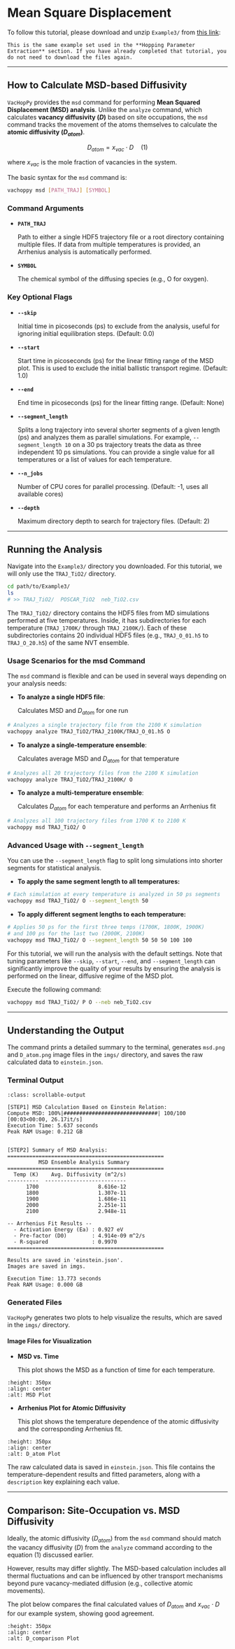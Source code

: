 # Mean Square Displacement

To follow this tutorial, please download and unzip `Example3/` from [this link](https://drive.google.com/file/d/1xBj3iP4eUInB2OKxCHstel4CTyXUDU9t/view?usp=sharing):

```{note}
This is the same example set used in the **Hopping Parameter Extraction** section. If you have already completed that tutorial, you do not need to download the files again.
```

---

## How to Calculate MSD-based Diffusivity

`VacHopPy` provides the `msd` command for performing **Mean Squared Displacement (MSD) analysis**. Unlike the `analyze` command, which calculates **vacancy diffusivity ($D$)** based on site occupations, the `msd` command tracks the movement of the atoms themselves to calculate the **atomic diffusivity ($D_{atom}$)**.


$$
D_{atom} = x_{vac} \cdot D \quad (1)
$$

where $x_{vac}$ is the mole fraction of vacancies in the system.


The basic syntax for the `msd` command is:

```bash
vachoppy msd [PATH_TRAJ] [SYMBOL]
```

### Command Arguments

* **`PATH_TRAJ`**

    Path to either a single HDF5 trajectory file or a root directory containing multiple files. If data from multiple temperatures is provided, an Arrhenius analysis is automatically performed.

* **`SYMBOL`**

    The chemical symbol of the diffusing species (e.g., O for oxygen).


### Key Optional Flags

* **`--skip`**

    Initial time in picoseconds (ps) to exclude from the analysis, useful for ignoring initial equilibration steps. (Default: 0.0)

* **`--start`**

    Start time in picoseconds (ps) for the linear fitting range of the MSD plot. This is used to exclude the initial ballistic transport regime. (Default: 1.0)

* **`--end`**

    End time in picoseconds (ps) for the linear fitting range. (Default: None)

* **`--segment_length`**

    Splits a long trajectory into several shorter segments of a given length (ps) and analyzes them as parallel simulations. For example, `--segment_length 10` on a 30 ps trajectory treats the data as three independent 10 ps simulations. You can provide a single value for all temperatures or a list of values for each temperature.

* **`--n_jobs`**

    Number of CPU cores for parallel processing. (Default: -1, uses all available cores)

* **`--depth`**

     Maximum directory depth to search for trajectory files. (Default: 2)

---

## Running the Analysis

Navigate into the `Example3/` directory you downloaded. For this tutorial, we will only use the `TRAJ_TiO2/` directory.

```bash
cd path/to/Example3/
ls
# >> TRAJ_TiO2/  POSCAR_TiO2  neb_TiO2.csv
```

The `TRAJ_TiO2/` directory contains the HDF5 files from MD simulations performed at five temperatures. Inside, it has subdirectories for each temperature (`TRAJ_1700K/` through `TRAJ_2100K/`). Each of these subdirectories contains 20 individual HDF5 files (e.g., `TRAJ_O_01.h5` to `TRAJ_O_20.h5`) of the same NVT ensemble.


### Usage Scenarios for the msd Command

The `msd` command is flexible and can be used in several ways depending on your analysis needs:

* **To analyze a single HDF5 file**:

    Calculates MSD and $D_{atom}$ for one run

```bash
# Analyzes a single trajectory file from the 2100 K simulation
vachoppy analyze TRAJ_TiO2/TRAJ_2100K/TRAJ_O_01.h5 O
```

* **To analyze a single-temperature ensemble**:

    Calculates average MSD and $D_{atom}$ for that temperature

```bash
# Analyzes all 20 trajectory files from the 2100 K simulation
vachoppy analyze TRAJ_TiO2/TRAJ_2100K/ O 
```

* **To analyze a multi-temperature ensemble**:

    Calculates $D_{atom}$ for each temperature and performs an Arrhenius fit


```bash
# Analyzes all 100 trajectory files from 1700 K to 2100 K
vachoppy msd TRAJ_TiO2/ O 
```

### Advanced Usage with `--segment_length`

You can use the `--segment_length` flag to split long simulations into shorter segments for statistical analysis.

* **To apply the same segment length to all temperatures:**

```bash
# Each simulation at every temperature is analyzed in 50 ps segments
vachoppy msd TRAJ_TiO2/ O --segment_length 50
```

* **To apply different segment lengths to each temperature:**
```bash
# Applies 50 ps for the first three temps (1700K, 1800K, 1900K) 
# and 100 ps for the last two (2000K, 2100K)
vachoppy msd TRAJ_TiO2/ O --segment_length 50 50 50 100 100
```

For this tutorial, we will run the analysis with the default settings. Note that tuning parameters like `--skip`, `--start`, `--end`, and `--segment_length` can significantly improve the quality of your results by ensuring the analysis is performed on the linear, diffusive regime of the MSD plot.

Execute the following command:

```bash
vachoppy msd TRAJ_TiO2/ P O --neb neb_TiO2.csv
```

----
## Understanding the Output

The command prints a detailed summary to the terminal, generates `msd.png` and `D_atom.png` image files in the `imgs/` directory, and saves the raw calculated data to `einstein.json`.


### Terminal Output

```{code-block} bash
:class: scrollable-output

[STEP1] MSD Calculation Based on Einstein Relation:
Compute MSD: 100%|##############################| 100/100 [00:03<00:00, 26.17it/s]
Execution Time: 5.637 seconds
Peak RAM Usage: 0.212 GB


[STEP2] Summary of MSD Analysis:
==================================================
          MSD Ensemble Analysis Summary
==================================================
  Temp (K)    Avg. Diffusivity (m^2/s)
----------  --------------------------
      1700                   8.616e-12
      1800                   1.307e-11
      1900                   1.686e-11
      2000                   2.251e-11
      2100                   2.948e-11

-- Arrhenius Fit Results --
  - Activation Energy (Ea) : 0.927 eV
  - Pre-factor (D0)        : 4.914e-09 m^2/s
  - R-squared              : 0.9970
==================================================

Results are saved in 'einstein.json'.
Images are saved in imgs.

Execution Time: 13.773 seconds
Peak RAM Usage: 0.000 GB
```

### Generated Files

`VacHopPy` generates two plots to help visualize the results, which are saved in the `imgs/` directory.

#### Image Files for Visualization

* **MSD vs. Time**

  This plot shows the MSD as a function of time for each temperature.

```{image} ../../_static/msd.png
:height: 350px
:align: center
:alt: MSD Plot
```

* **Arrhenius Plot for Atomic Diffusivity**

  This plot shows the temperature dependence of the atomic diffusivity and the corresponding Arrhenius fit.

```{image} ../../_static/D_atom.png
:height: 350px
:align: center
:alt: D_atom Plot
```

The raw calculated data is saved in `einstein.json`. This file contains the temperature-dependent results and fitted parameters, along with a `description` key explaining each value.

----

## Comparison: Site-Occupation vs. MSD Diffusivity

Ideally, the atomic diffusivity ($D_{atom}$) from the `msd` command should match the vacancy diffusivity ($D$) from the `analyze` command according to the equation (1) discussed earlier.

However, results may differ slightly. The MSD-based calculation includes all thermal fluctuations and can be influenced by other transport mechanisms beyond pure vacancy-mediated diffusion (e.g., collective atomic movements).

The plot below compares the final calculated values of $D_{atom}$ and $x_{vac} \cdot D$ for our example system, showing good agreement.

```{image} ../../_static/D_comparison.png
:height: 350px
:align: center
:alt: D_comparison Plot
```

